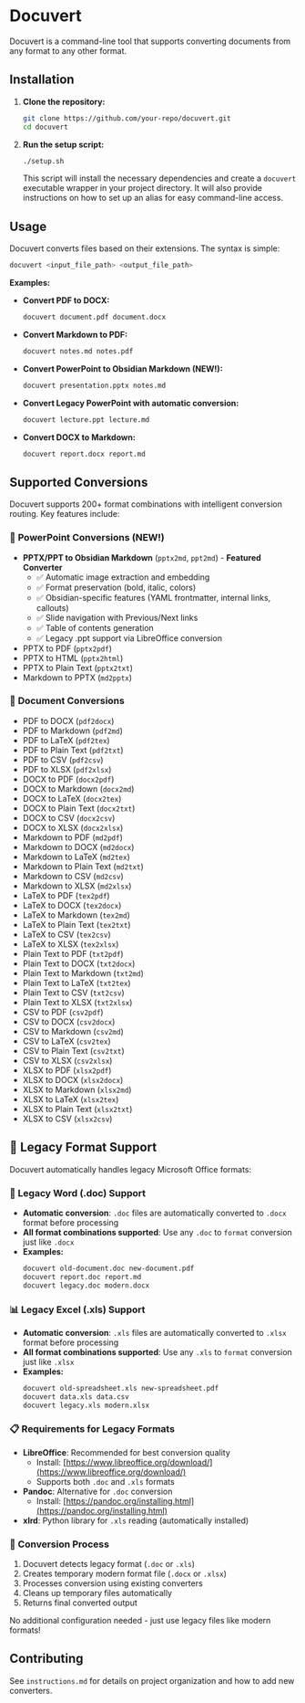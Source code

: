 # Docuvert

Docuvert is a command-line tool that supports converting documents from any format to any other format.

## Installation

1.  **Clone the repository:**

    ```bash
    git clone https://github.com/your-repo/docuvert.git
    cd docuvert
    ```

2.  **Run the setup script:**

    ```bash
    ./setup.sh
    ```
    This script will install the necessary dependencies and create a `docuvert` executable wrapper in your project directory. It will also provide instructions on how to set up an alias for easy command-line access.

## Usage

Docuvert converts files based on their extensions. The syntax is simple:

```bash
docuvert <input_file_path> <output_file_path>
```

**Examples:**

-   **Convert PDF to DOCX:**

    ```bash
    docuvert document.pdf document.docx
    ```

-   **Convert Markdown to PDF:**

    ```bash
    docuvert notes.md notes.pdf
    ```

-   **Convert PowerPoint to Obsidian Markdown (NEW!):**

    ```bash
    docuvert presentation.pptx notes.md
    ```

-   **Convert Legacy PowerPoint with automatic conversion:**

    ```bash
    docuvert lecture.ppt lecture.md
    ```

-   **Convert DOCX to Markdown:**

    ```bash
    docuvert report.docx report.md
    ```

## Supported Conversions

Docuvert supports 200+ format combinations with intelligent conversion routing. Key features include:

### 🎯 **PowerPoint Conversions (NEW!)**
-   **PPTX/PPT to Obsidian Markdown** (`pptx2md`, `ppt2md`) - **Featured Converter**
    - ✅ Automatic image extraction and embedding
    - ✅ Format preservation (bold, italic, colors)
    - ✅ Obsidian-specific features (YAML frontmatter, internal links, callouts)
    - ✅ Slide navigation with Previous/Next links
    - ✅ Table of contents generation
    - ✅ Legacy .ppt support via LibreOffice conversion
-   PPTX to PDF (`pptx2pdf`)
-   PPTX to HTML (`pptx2html`)
-   PPTX to Plain Text (`pptx2txt`)
-   Markdown to PPTX (`md2pptx`)

### 📄 **Document Conversions**

-   PDF to DOCX (`pdf2docx`)
-   PDF to Markdown (`pdf2md`)
-   PDF to LaTeX (`pdf2tex`)
-   PDF to Plain Text (`pdf2txt`)
-   PDF to CSV (`pdf2csv`)
-   PDF to XLSX (`pdf2xlsx`)
-   DOCX to PDF (`docx2pdf`)
-   DOCX to Markdown (`docx2md`)
-   DOCX to LaTeX (`docx2tex`)
-   DOCX to Plain Text (`docx2txt`)
-   DOCX to CSV (`docx2csv`)
-   DOCX to XLSX (`docx2xlsx`)
-   Markdown to PDF (`md2pdf`)
-   Markdown to DOCX (`md2docx`)
-   Markdown to LaTeX (`md2tex`)
-   Markdown to Plain Text (`md2txt`)
-   Markdown to CSV (`md2csv`)
-   Markdown to XLSX (`md2xlsx`)
-   LaTeX to PDF (`tex2pdf`)
-   LaTeX to DOCX (`tex2docx`)
-   LaTeX to Markdown (`tex2md`)
-   LaTeX to Plain Text (`tex2txt`)
-   LaTeX to CSV (`tex2csv`)
-   LaTeX to XLSX (`tex2xlsx`)
-   Plain Text to PDF (`txt2pdf`)
-   Plain Text to DOCX (`txt2docx`)
-   Plain Text to Markdown (`txt2md`)
-   Plain Text to LaTeX (`txt2tex`)
-   Plain Text to CSV (`txt2csv`)
-   Plain Text to XLSX (`txt2xlsx`)
-   CSV to PDF (`csv2pdf`)
-   CSV to DOCX (`csv2docx`)
-   CSV to Markdown (`csv2md`)
-   CSV to LaTeX (`csv2tex`)
-   CSV to Plain Text (`csv2txt`)
-   CSV to XLSX (`csv2xlsx`)
-   XLSX to PDF (`xlsx2pdf`)
-   XLSX to DOCX (`xlsx2docx`)
-   XLSX to Markdown (`xlsx2md`)
-   XLSX to LaTeX (`xlsx2tex`)
-   XLSX to Plain Text (`xlsx2txt`)
-   XLSX to CSV (`xlsx2csv`)

## 🔄 Legacy Format Support

Docuvert automatically handles legacy Microsoft Office formats:

### 📝 Legacy Word (.doc) Support
- **Automatic conversion**: `.doc` files are automatically converted to `.docx` format before processing
- **All format combinations supported**: Use any `.doc` to `format` conversion just like `.docx`
- **Examples:**
  ```bash
  docuvert old-document.doc new-document.pdf
  docuvert report.doc report.md
  docuvert legacy.doc modern.docx
  ```

### 📊 Legacy Excel (.xls) Support  
- **Automatic conversion**: `.xls` files are automatically converted to `.xlsx` format before processing
- **All format combinations supported**: Use any `.xls` to `format` conversion just like `.xlsx`
- **Examples:**
  ```bash
  docuvert old-spreadsheet.xls new-spreadsheet.pdf
  docuvert data.xls data.csv
  docuvert legacy.xls modern.xlsx
  ```

### 📋 Requirements for Legacy Formats
- **LibreOffice**: Recommended for best conversion quality
  - Install: [https://www.libreoffice.org/download/](https://www.libreoffice.org/download/)
  - Supports both `.doc` and `.xls` formats
- **Pandoc**: Alternative for `.doc` conversion
  - Install: [https://pandoc.org/installing.html](https://pandoc.org/installing.html)
- **xlrd**: Python library for `.xls` reading (automatically installed)

### 🔧 Conversion Process
1. Docuvert detects legacy format (`.doc` or `.xls`)
2. Creates temporary modern format file (`.docx` or `.xlsx`)
3. Processes conversion using existing converters  
4. Cleans up temporary files automatically
5. Returns final converted output

No additional configuration needed - just use legacy files like modern formats!

## Contributing

See `instructions.md` for details on project organization and how to add new converters.